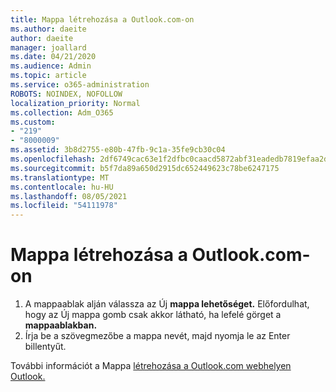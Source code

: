 ```yaml
---
title: Mappa létrehozása a Outlook.com-on
ms.author: daeite
author: daeite
manager: joallard
ms.date: 04/21/2020
ms.audience: Admin
ms.topic: article
ms.service: o365-administration
ROBOTS: NOINDEX, NOFOLLOW
localization_priority: Normal
ms.collection: Adm_O365
ms.custom:
- "219"
- "8000009"
ms.assetid: 3b8d2755-e80b-47fb-9c1a-35fe9cb30c04
ms.openlocfilehash: 2df6749cac63e1f2dfbc0caacd5872abf31eadedb7819efaa2d4a05be56f8e4f
ms.sourcegitcommit: b5f7da89a650d2915dc652449623c78be6247175
ms.translationtype: MT
ms.contentlocale: hu-HU
ms.lasthandoff: 08/05/2021
ms.locfileid: "54111978"
---
```

# <a name="create-a-folder-in-outlookcom"></a>Mappa létrehozása a Outlook.com-on

1. A mappaablak alján válassza az Új **mappa lehetőséget.** Előfordulhat, hogy az Új mappa gomb csak akkor látható, ha lefelé görget a **mappaablakban.**
2. Írja be a szövegmezőbe a mappa nevét, majd nyomja le az Enter billentyűt.

További információt a Mappa [létrehozása a Outlook.com webhelyen Outlook.](https://support.office.com/article/6bb0723a-f39f-4a8d-bb3f-fab5dcc2510a?wt.mc_id=Office_Outlook_com_Alchemy)